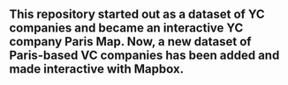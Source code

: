 ## This repository started out as a dataset of YC companies and became an interactive YC company Paris Map. Now, a new dataset of Paris-based VC companies has been added and made interactive with Mapbox.
